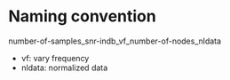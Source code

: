 # Naming convention
number-of-samples_snr-indb_vf_number-of-nodes_nldata

* vf: vary frequency
* nldata: normalized data 
